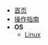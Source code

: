 <!-- docs/_sidebar.md -->
<!-- 写地址的时候要注意，如果省略后缀，默认是md，对于目录结构，要加上/ -->

* [首页](/)
* [操作指南](guide)
* **OS**
    * [Linux](OS/Linux/)